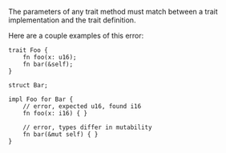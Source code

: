 The parameters of any trait method must match between a trait implementation
and the trait definition.

Here are a couple examples of this error:

```compile_fail,E0053
trait Foo {
    fn foo(x: u16);
    fn bar(&self);
}

struct Bar;

impl Foo for Bar {
    // error, expected u16, found i16
    fn foo(x: i16) { }

    // error, types differ in mutability
    fn bar(&mut self) { }
}
```
